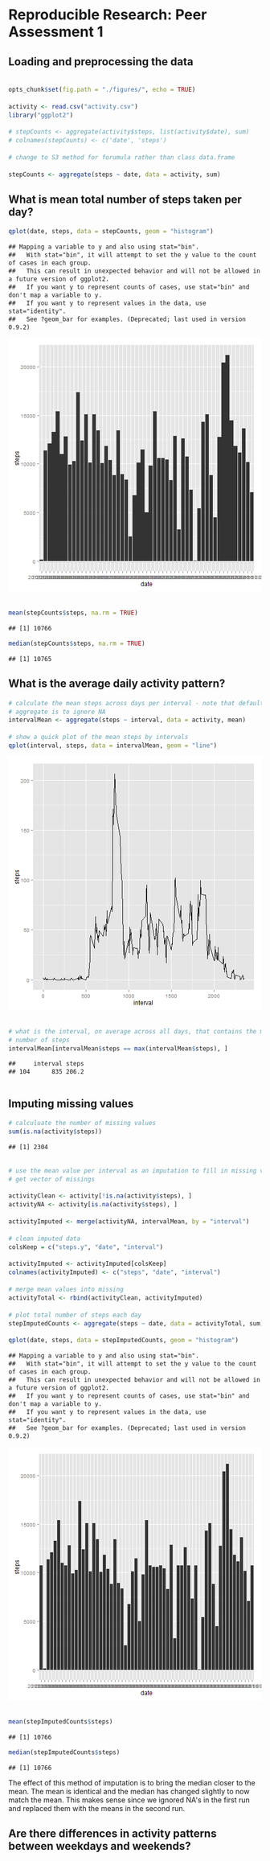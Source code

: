 # Reproducible Research: Peer Assessment 1


## Loading and preprocessing the data


```r

opts_chunk$set(fig.path = "./figures/", echo = TRUE)

activity <- read.csv("activity.csv")
library("ggplot2")

# stepCounts <- aggregate(activity$steps, list(activity$date), sum)
# colnames(stepCounts) <- c('date', 'steps')

# change to S3 method for forumula rather than class data.frame

stepCounts <- aggregate(steps ~ date, data = activity, sum)

```


## What is mean total number of steps taken per day?


```r
qplot(date, steps, data = stepCounts, geom = "histogram")
```

```
## Mapping a variable to y and also using stat="bin".
##   With stat="bin", it will attempt to set the y value to the count of cases in each group.
##   This can result in unexpected behavior and will not be allowed in a future version of ggplot2.
##   If you want y to represent counts of cases, use stat="bin" and don't map a variable to y.
##   If you want y to represent values in the data, use stat="identity".
##   See ?geom_bar for examples. (Deprecated; last used in version 0.9.2)
```

![plot of chunk unnamed-chunk-2](./figures/unnamed-chunk-2.png) 

```r

mean(stepCounts$steps, na.rm = TRUE)
```

```
## [1] 10766
```

```r
median(stepCounts$steps, na.rm = TRUE)
```

```
## [1] 10765
```



## What is the average daily activity pattern?


```r
# calculate the mean steps across days per interval - note that default for
# aggregate is to ignore NA
intervalMean <- aggregate(steps ~ interval, data = activity, mean)

# show a quick plot of the mean steps by intervals
qplot(interval, steps, data = intervalMean, geom = "line")
```

![plot of chunk unnamed-chunk-3](./figures/unnamed-chunk-3.png) 

```r

# what is the interval, on average across all days, that contains the max
# number of steps
intervalMean[intervalMean$steps == max(intervalMean$steps), ]
```

```
##     interval steps
## 104      835 206.2
```

```r

```



## Imputing missing values



```r
# calculuate the number of missing values
sum(is.na(activity$steps))
```

```
## [1] 2304
```

```r

# use the mean value per interval as an imputation to fill in missing values
# get vector of missings

activityClean <- activity[!is.na(activity$steps), ]
activityNA <- activity[is.na(activity$steps), ]

activityImputed <- merge(activityNA, intervalMean, by = "interval")

# clean imputed data
colsKeep = c("steps.y", "date", "interval")

activityImputed <- activityImputed[colsKeep]
colnames(activityImputed) <- c("steps", "date", "interval")

# merge mean values into missing
activityTotal <- rbind(activityClean, activityImputed)

# plot total number of steps each day
stepImputedCounts <- aggregate(steps ~ date, data = activityTotal, sum)

qplot(date, steps, data = stepImputedCounts, geom = "histogram")
```

```
## Mapping a variable to y and also using stat="bin".
##   With stat="bin", it will attempt to set the y value to the count of cases in each group.
##   This can result in unexpected behavior and will not be allowed in a future version of ggplot2.
##   If you want y to represent counts of cases, use stat="bin" and don't map a variable to y.
##   If you want y to represent values in the data, use stat="identity".
##   See ?geom_bar for examples. (Deprecated; last used in version 0.9.2)
```

![plot of chunk unnamed-chunk-4](./figures/unnamed-chunk-4.png) 

```r

mean(stepImputedCounts$steps)
```

```
## [1] 10766
```

```r
median(stepImputedCounts$steps)
```

```
## [1] 10766
```


The effect of this method of imputation is to bring the median closer to the mean.  The mean is identical and the median has changed slightly to now match the mean.  This makes sense since we ignored NA's in the first run and replaced them with the means in the second run.


## Are there differences in activity patterns between weekdays and weekends?
